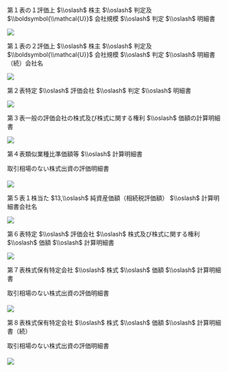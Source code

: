 第１表の１評価上 $\\oslash$ 株主 $\\oslash$ 判定及 $\\boldsymbol{\\mathcal{U}}$ 会社規模 $\\oslash$ 判定 $\\oslash$ 明細書

![](https://www.nta.go.jp/tmp/7558175f-4433-40d4-b60c-0250cea66d21/images/42147063b6017c0b106e2afe31e9c39f86e43303e194e14a3df15a9c4334936f.jpg)

第１表の２評価上 $\\oslash$ 株主 $\\oslash$ 判定及 $\\boldsymbol{\\mathcal{U}}$ 会社規模 $\\oslash$ 判定 $\\oslash$ 明細書（続）会社名

![](https://www.nta.go.jp/tmp/7558175f-4433-40d4-b60c-0250cea66d21/images/01c023e7f8c5bc97a2f94a35e85bc30e0d720f05b9013dd01e846f52fb665671.jpg)

第２表特定 $\\oslash$ 評価会社 $\\oslash$ 判定 $\\oslash$ 明細書

![](https://www.nta.go.jp/tmp/7558175f-4433-40d4-b60c-0250cea66d21/images/d2b2760db523fd15d2781e639fd74a1d454d9f8ebdb91212d9b85cc7db5629db.jpg)

第３表一般の評価会社の株式及び株式に関する権利 $\\oslash$ 価額の計算明細書

![](https://www.nta.go.jp/tmp/7558175f-4433-40d4-b60c-0250cea66d21/images/0eaf5f5a5674cc53a9d60735ec3e80f38d33a6f264950f43d06749e37f4f4604.jpg)

第４表類似業種比準価額等 $\\oslash$ 計算明細書

取引相場のない株式出資の評価明細書

![](https://www.nta.go.jp/tmp/7558175f-4433-40d4-b60c-0250cea66d21/images/a10f76907613e0f1187d1d50a1a361c6e84f89f3fd899b92c622bda26056fae9.jpg)

第５表１株当た $13,\\oslash$ 純資産価額（相続税評価額） $\\oslash$ 計算明細書会社名

![](https://www.nta.go.jp/tmp/7558175f-4433-40d4-b60c-0250cea66d21/images/158a6ca8374eb491c9deef6ca42a334f44ba27bf374932f35b48342e66e1fe94.jpg)

第６表特定 $\\oslash$ 評価会社 $\\oslash$ 株式及び株式に関する権利 $\\oslash$ 価額 $\\oslash$ 計算明細書

![](https://www.nta.go.jp/tmp/7558175f-4433-40d4-b60c-0250cea66d21/images/1802a818d308c4ac3f1cd70db24ee2e28cbdcaeee31c4f832cf1a63f4652222a.jpg)

第７表株式保有特定会社 $\\oslash$ 株式 $\\oslash$ 価額 $\\oslash$ 計算明細書

取引相場のない株式出資の評価明細書

![](https://www.nta.go.jp/tmp/7558175f-4433-40d4-b60c-0250cea66d21/images/13634db7c61a4dc1d3a0b2bcac0f5fd5a9e0257a9abbb78dba55f6974123bd39.jpg)

第８表株式保有特定会社 $\\oslash$ 株式 $\\oslash$ 価額 $\\oslash$ 計算明細書（続）

取引相場のない株式出資の評価明細書

![](https://www.nta.go.jp/tmp/7558175f-4433-40d4-b60c-0250cea66d21/images/f709adc4a397d697645da77d7ac37cfc83e6b5a9e0fe1f93449ae543f35e06c7.jpg)